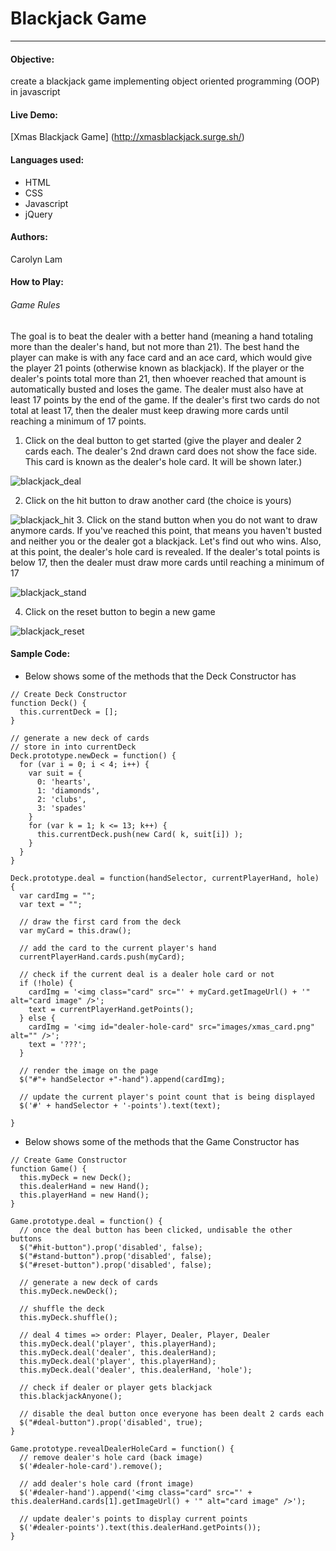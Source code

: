 # Blackjack Game
---
#### Objective:
create a blackjack game implementing object oriented programming (OOP) in javascript
#### Live Demo:

[Xmas Blackjack Game] (http://xmasblackjack.surge.sh/)

#### Languages used:

* HTML
* CSS
* Javascript
* jQuery

#### Authors:
Carolyn Lam

#### How to Play:

###### Game Rules
The goal is to beat the dealer with a better hand (meaning a hand totaling more than the dealer's hand, but not more than 21). The best hand the player can make is with any face card and an ace card, which would give the player 21 points (otherwise known as blackjack). If the player or the dealer's points total more than 21, then whoever reached that amount is automatically busted and loses the game. The dealer must also have at least 17 points by the end of the game. If the dealer's first two cards do not total at least 17, then the dealer must keep drawing more cards until reaching a minimum of 17 points.

1. Click on the deal button to get started (give the player and dealer 2 cards each. The dealer's 2nd drawn card does not show the face side. This card is known as the dealer's hole card. It will be shown later.)

  ![blackjack_deal](images/blackjack_deal_1.png)

2. Click on the hit button to draw another card (the choice is yours)

  ![blackjack_hit](images/blackjack_hit_2.png)
3. Click on the stand button when you do not want to draw anymore cards. If you've reached this point, that means you haven't busted and neither you or the dealer got a blackjack. Let's find out who wins. Also, at this point, the dealer's hole card is revealed. If the dealer's total points is below 17, then the dealer must draw more cards until reaching a minimum of 17

  ![blackjack_stand](images/blackjack_stand_3.png)

4. Click on the reset button to begin a new game

  ![blackjack_reset](images/blackjack_reset_4.png)

#### Sample Code:

- Below shows some of the methods that the Deck Constructor has

```
// Create Deck Constructor
function Deck() {
  this.currentDeck = [];
}

// generate a new deck of cards
// store in into currentDeck
Deck.prototype.newDeck = function() {
  for (var i = 0; i < 4; i++) {
    var suit = {
      0: 'hearts',
      1: 'diamonds',
      2: 'clubs',
      3: 'spades'
    }
    for (var k = 1; k <= 13; k++) {
      this.currentDeck.push(new Card( k, suit[i]) );
    }
  }
}

Deck.prototype.deal = function(handSelector, currentPlayerHand, hole) {
  var cardImg = "";
  var text = "";

  // draw the first card from the deck
  var myCard = this.draw();

  // add the card to the current player's hand
  currentPlayerHand.cards.push(myCard);

  // check if the current deal is a dealer hole card or not
  if (!hole) {
    cardImg = '<img class="card" src="' + myCard.getImageUrl() + '" alt="card image" />';
    text = currentPlayerHand.getPoints();
  } else {
    cardImg = '<img id="dealer-hole-card" src="images/xmas_card.png" alt="" />';
    text = '???';
  }

  // render the image on the page
  $("#"+ handSelector +"-hand").append(cardImg);

  // update the current player's point count that is being displayed
  $('#' + handSelector + '-points').text(text);

}
```
- Below shows some of the methods that the Game Constructor has

```
// Create Game Constructor
function Game() {
  this.myDeck = new Deck();
  this.dealerHand = new Hand();
  this.playerHand = new Hand();
}

Game.prototype.deal = function() {
  // once the deal button has been clicked, undisable the other buttons
  $("#hit-button").prop('disabled', false);
  $("#stand-button").prop('disabled', false);
  $("#reset-button").prop('disabled', false);

  // generate a new deck of cards
  this.myDeck.newDeck();

  // shuffle the deck
  this.myDeck.shuffle();

  // deal 4 times => order: Player, Dealer, Player, Dealer
  this.myDeck.deal('player', this.playerHand);
  this.myDeck.deal('dealer', this.dealerHand);
  this.myDeck.deal('player', this.playerHand);
  this.myDeck.deal('dealer', this.dealerHand, 'hole');

  // check if dealer or player gets blackjack
  this.blackjackAnyone();

  // disable the deal button once everyone has been dealt 2 cards each
  $("#deal-button").prop('disabled', true);
}

Game.prototype.revealDealerHoleCard = function() {
  // remove dealer's hole card (back image)
  $('#dealer-hole-card').remove();

  // add dealer's hole card (front image)
  $('#dealer-hand').append('<img class="card" src="' + this.dealerHand.cards[1].getImageUrl() + '" alt="card image" />');

  // update dealer's points to display current points
  $('#dealer-points').text(this.dealerHand.getPoints());
}
```
